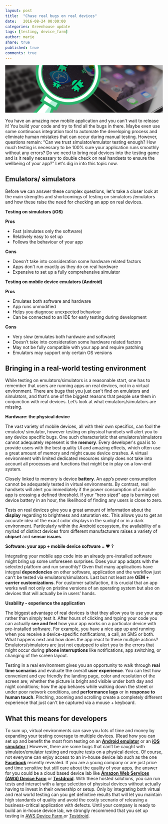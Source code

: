 ```yaml
---
layout: post
title:  "Chase real bugs on real devices"
date:   2016-08-24 00:00:00
categories: Greenhouse update
tags: [testing, device_farm]
author: marie
share: true
published: true
comments: true
---
```


<img class="center-image" src="/assets/web_bug_blog_001.png" width="650px"/>



You have an amazing new mobile application and you can't wait to release it! You build your code and try to find all the bugs in there. Maybe even use some continuous integration tool to automate the developing process and eliminate human mistakes that can occur during manual testing. However, questions remain: “Can we trust simulator/emulator testing enough? How much testing is necessary to be 100% sure your application runs smoothly without any errors? Do we need to bring real devices into the testing game and is it really necessary to double check on real handsets to ensure the wellbeing of your app?” Let's dig in into this topic now.

<!--more-->


## Emulators/ simulators

Before we can answer these complex questions, let's take a  closer look at the main strengths and shortcomings of testing on simulators /emulators and how these raise the need for checking an app on real devices.

**Testing on simulators (iOS)**

**Pros**

* Fast (simulates only the software)
* Relatively easy to set up
* Follows the behaviour of your app

**Cons**

* Doesn’t take into consideration some hardware related factors
* Apps don't run exactly as they do on real hardware
* Expensive to set up a fully comprehensive simulator


**Testing on mobile device emulators (Android)**

**Pros**

* Emulates both software and hardware
* App runs unmodified
* Helps you diagnose unexpected behaviour
* Can be connected to an IDE for early testing during development

**Cons**

* Very slow (emulates both hardware and software)
* Doesn’t take into consideration some hardware related factors
* May not be fully compatible with your app and require patching
* Emulators may support only certain OS versions



## Bringing in a real-world testing environment

While testing on emulators/simulators is a reasonable start, one has to remember that users are running apps on real devices, not in a virtual environment. There are bugs that you just can't find on emulators and simulators, and that's one of the biggest reasons that people use them in conjunction with real devices. Let’s look at what emulators/simulators are missing.

**Hardware: the physical device**

The vast variety of mobile devices, all with their own specifics, can fool the emulator/ simulator, however testing on physical handsets will alert you to any device specific bugs. One such characteristic  that emulators/simulators cannot adequately represent is the **memory**. Every developer's goal is to provide users with the best quality UI and amazing effects, which often use a great amount of memory and might cause device crashes. A virtual environment with limited dedicated resources simply does not take into account all processes and functions that might be in play on a low-end system.

Closely linked to memory is device **battery**. An app’s power consumption cannot be adequately tested in virtual environments. By contrast, real handsets will alert you immediately if the power consumption of a mobile app is crossing a defined threshold. If your “hero sized” app is burning out device battery in an hour, the likelihood of finding any users is close to zero.

Tests on real devices give you a great amount of information about the **display** regarding to brightness and saturation etc. This allows you to get an accurate idea of the exact color displays in the sunlight or in a dark environment.
Particularly within the Android ecosystem, the availability of a myriad of distinct devices from different manufacturers raises a variety of **chipset** and **sensor issues**.

**Software: your app + mobile device software = ❤ ?**

Integrating your mobile app code into an already pre-installed software might bring up some unforeseen surprises. Does your app adapts with the selected platform and run smoothly? Given that many applications have integral **dependencies** on other software, application and the workflow just can't be tested via emulators/simulators. Last but not least are **OEM + carrier customizations**. For customer satisfaction, it is crucial that an app works well not only on pristine versions of an operating system but also on devices that will actually be in users’ hands.

**Usability  - experience the application**

The biggest advantage of real devices is that they allow you to use your app rather than simply test it. After hours of clicking and typing your code you can actually **see and feel** how your app works on a particular device with pre-installed software. For example, you have a nice app up and running when you receive a device-specific notifications, a call, an SMS or both. What happens next and how does the app react to these multiple actions?  Emulators/simulators are just not equipped to alert you to the errors that might occur during **phone interruptions** like notifications, app switching, or changing of the screen layout.

Testing in a real environment gives you an opportunity to walk through **real time scenarios** and evaluate the overall **user experience**. You can test how convenient and eye friendly the landing page, color and resolution of the screen are; whether the picture is bright and visible under both day and night conditions; how the app behaves while walking down the street or under poor network conditions, and **performance lags** or in **response to human touch**. Pinching, zooming and scrolling create a completely different experience that just can't be captured via a mouse + keyboard.

## What this means for developers

To sum up, virtual environments can save you lots of time and money by expanding your testing coverage to multiple devices. (Read how you can set up and benefit the most from testing on an <a href="https://developer.android.com/studio/run/emulator.html">**Android emulator**</a> or an <a href="https://developer.apple.com/library/ios/documentation/IDEs/Conceptual/iOS_Simulator_Guide/GettingStartedwithiOSSimulator/GettingStartedwithiOSSimulator.html">**iOS simulator**</a>.) However, there are some bugs that can’t be caught with simulator/emulator testing and require tests on a physical device. Of course, not everyone can enjoy access to  an in-house device lab such as the one <a href="https://code.facebook.com/posts/300815046928882/the-mobile-device-lab-at-the-prineville-data-center/">**Facebook**</a> recently revealed. If you are a young company or are just price and time sensitive but still care about the quality of your apps, the answer for you could be a cloud based device lab like <a href="https://aws.amazon.com/device-farm/">**Amazon Web Services (AWS) Device Farm**</a> or <a href="http://testdroid.com">**Testdroid**</a>. With these hosted solutions, you can run tests and interact with a large selection of physical devices without actually having to invest in their ownership or setup. Only by integrating both virtual and real world testing can you get definitive results that will let you maintain high standards of quality and avoid the costly scenario of releasing a business-critical application with defects. Until your company is ready to build an in-house device lab, we strongly recommend that you set up testing in <a href="http://docs.aws.amazon.com/devicefarm/latest/developerguide/setting-up.html">AWS Device Farm </a> or <a href="http://testdroid.com/products/testdroid-cloud">Testdroid</a>.
